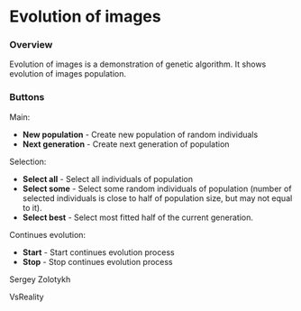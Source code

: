 Evolution of images
============
### Overview
Evolution of images is a demonstration of genetic algorithm. It shows evolution of images population.
### Buttons
Main:
* **New population** - Create new population of random individuals
* **Next generation** - Create next generation of population

Selection:
* **Select all** - Select all individuals of population
* **Select some** - Select some random individuals of population (number of selected individuals is close to half of population size, but may not equal to it).
* **Select best** - Select most fitted half of the current generation. 

Continues evolution:
* **Start** - Start continues evolution process
* **Stop** - Stop continues evolution process

Sergey Zolotykh

VsReality